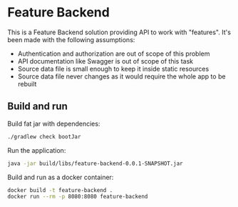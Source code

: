 # Feature Backend

This is a Feature Backend solution providing API to work with "features".
It's been made with the following assumptions:

- Authentication and authorization are out of scope of this problem
- API documentation like Swagger is out of scope of this task
- Source data file is small enough to keep it inside static resources
- Source data file never changes as it would require the whole app to be rebuilt

## Build and run

Build fat jar with dependencies:

```bash
./gradlew check bootJar
```

Run the application:
```bash
java -jar build/libs/feature-backend-0.0.1-SNAPSHOT.jar
```

Build and run as a docker container:
```bash
docker build -t feature-backend .
docker run --rm -p 8080:8080 feature-backend
```

